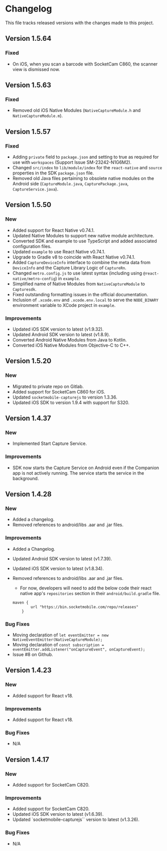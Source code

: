# Changelog

This file tracks released versions with the changes made to this project.

## Version 1.5.64

### Fixed

- On iOS, when you scan a barcode with SocketCam C860, the scanner view is dismissed now.

## Version 1.5.63

### Fixed

- Removed old iOS Native Modules (`NativeCaptureModule.h` and `NativeCaptureModule.m`).

## Version 1.5.57

### Fixed

- Adding `private` field to `package.json` and setting to true as required for use with `workspaces` (Support Issue SM-23242-N1G6M2).
- Changed `src/index` to `lib/module/index` for the `react-native` and `source` properties in the SDK `package.json` file.
- Removed old Java files pertaining to obsolete native modules on the Android side (`CaptureModule.java`, `CapturePackage.java`, `CaptureService.java`).

## Version 1.5.50

### New

- Added support for React Native v0.74.1.
- Updated Native Modules to support new native module architecture.
- Converted SDK and example to use TypeScript and added associated configuration files.
- Updated `example` to use React Native v0.74.1.
- Upgrade to Gradle v8 to coincide with React Native v0.74.1.
- Added `CaptureDeviceInfo` interface to combine the meta data from `DeviceInfo` and the Capture Library Logic of `CaptureRn`.
- Changed `metro.config.js` to use latest syntax (including using `@react-native/metro-config`) in `example`.
- Simplified name of Native Modules from `NativeCaptureModule` to `Capturesdk`.
- Fixed outstanding formatting issues in the official documentation.
- Inclusion of `.xcode.env` and `.xcode.env.local` to serve the `NODE_BINARY` environment variable to XCode project in `example`.

### Improvements

- Updated iOS SDK version to latest (v1.9.32).
- Updated Android SDK version to latest (v1.8.9).
- Converted Android Native Modules from Java to Kotlin.
- Converted iOS Native Modules from Objective-C to C++.

## Version 1.5.20

### New

- Migrated to private repo on Gitlab.
- Added support for SocketCam C860 for iOS.
- Updated `socketmobile-capturejs` to version 1.3.36.
- Updated iOS SDK to version 1.9.4 with support for S320.

## Version 1.4.37

### New

- Implemented Start Capture Service.

### Improvements

- SDK now starts the Capture Service on Android even if the Companion app is not actively running. The service starts the service in the background.

## Version 1.4.28

### New

- Added a changelog.
- Removed references to android/libs .aar and .jar files.

### Improvements

- Added a Changelog.
- Updated Android SDK version to latest (v1.7.39).
- Updated iOS SDK version to latest (v1.8.34).
- Removed references to android/libs .aar and .jar files.

  - For now, developers will need to add the below code their react native app's `repositories` section in their `android/build.gradle` file.

  ```
  maven {
          url "https://bin.socketmobile.com/repo/releases"
      }
  ```

### Bug Fixes

- Moving declaration of `let eventEmitter = new NativeEventEmitter(NativeCaptureModule);`
- Moving declaration of `const subscription = eventEmitter.addListener("onCaptureEvent", onCaptureEvent);`
- Issue #8 on Github.

## Version 1.4.23

### New

- Added support for React v18.

### Improvements

- Added support for React v18.

### Bug Fixes

- N/A

## Version 1.4.17

### New

- Added support for SocketCam C820.

### Improvements

- Added support for SocketCam C820.
- Updated iOS SDK version to latest (v1.6.39).
- Updated `socketmobile-capturejs`` version to latest (v1.3.26).

### Bug Fixes

- N/A
